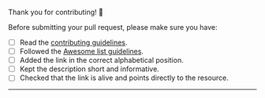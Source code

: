 Thank you for contributing! 🎉

Before submitting your pull request, please make sure you have:

- [ ] Read the [contributing guidelines](../contributing.md).
- [ ] Followed the [Awesome list guidelines](https://github.com/sindresorhus/awesome/blob/main/awesome.md).
- [ ] Added the link in the correct alphabetical position.
- [ ] Kept the description short and informative.
- [ ] Checked that the link is alive and points directly to the resource.

---


